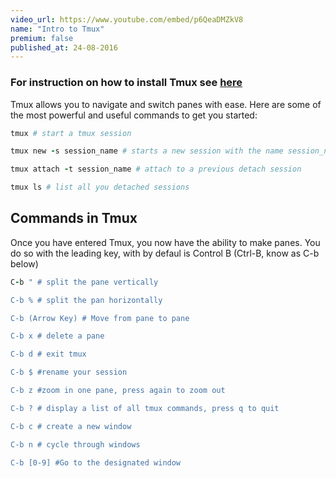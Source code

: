 ```yaml
---
video_url: https://www.youtube.com/embed/p6QeaDMZkV8
name: "Intro to Tmux"
premium: false
published_at: 24-08-2016
---
```


### For instruction on how to install Tmux see [here](https://www.sitepoint.com/tmux-a-simple-start/)

Tmux allows you to navigate and switch panes with ease.  Here are some of the most powerful and useful commands to get you started:

```ruby
tmux # start a tmux session

tmux new -s session_name # starts a new session with the name session_name

tmux attach -t session_name # attach to a previous detach session

tmux ls # list all you detached sessions

```

## Commands in Tmux
Once you have entered Tmux, you now have the ability to make panes.  You do so with the leading key, with by defaul is Control B (Ctrl-B, know as C-b below)

```ruby
C-b " # split the pane vertically

C-b % # split the pan horizontally

C-b (Arrow Key) # Move from pane to pane

C-b x # delete a pane

C-b d # exit tmux

C-b $ #rename your session

C-b z #zoom in one pane, press again to zoom out

C-b ? # display a list of all tmux commands, press q to quit

C-b c # create a new window

C-b n # cycle through windows

C-b [0-9] #Go to the designated window

